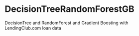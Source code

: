 # DecisionTreeRandomForestGB
DecisionTree and RandomForest and Gradient Boosting with LendingClub.com loan data
